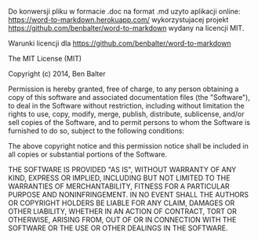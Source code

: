 Do konwersji pliku w formacie .doc na format .md
uzyto aplikacji online: https://word-to-markdown.herokuapp.com/
wykorzystujacej projekt https://github.com/benbalter/word-to-markdown
wydany na licencji MIT.

Warunki licencji dla https://github.com/benbalter/word-to-markdown



The MIT License (MIT)

Copyright (c) 2014, Ben Balter

Permission is hereby granted, free of charge, to any person obtaining a copy of this software and associated documentation files (the "Software"), to deal in the Software without restriction, including without limitation the rights to use, copy, modify, merge, publish, distribute, sublicense, and/or sell copies of the Software, and to permit persons to whom the Software is furnished to do so, subject to the following conditions:

The above copyright notice and this permission notice shall be included in all copies or substantial portions of the Software.

THE SOFTWARE IS PROVIDED "AS IS", WITHOUT WARRANTY OF ANY KIND, EXPRESS OR IMPLIED, INCLUDING BUT NOT LIMITED TO THE WARRANTIES OF MERCHANTABILITY, FITNESS FOR A PARTICULAR PURPOSE AND NONINFRINGEMENT. IN NO EVENT SHALL THE AUTHORS OR COPYRIGHT HOLDERS BE LIABLE FOR ANY CLAIM, DAMAGES OR OTHER LIABILITY, WHETHER IN AN ACTION OF CONTRACT, TORT OR OTHERWISE, ARISING FROM, OUT OF OR IN CONNECTION WITH THE SOFTWARE OR THE USE OR OTHER DEALINGS IN THE SOFTWARE.

